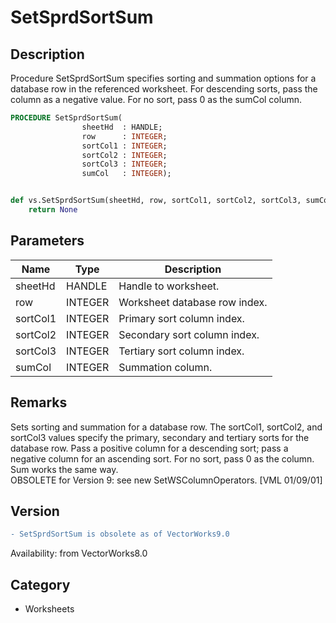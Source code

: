 # SetSprdSortSum

## Description
Procedure SetSprdSortSum specifies sorting and summation options for a database row in the referenced worksheet. For descending sorts, pass the column as a negative value. For no sort, pass 0 as the sumCol column. 

```pascal
PROCEDURE SetSprdSortSum(
				sheetHd  : HANDLE;
				row      : INTEGER;
				sortCol1 : INTEGER;
				sortCol2 : INTEGER;
				sortCol3 : INTEGER;
				sumCol   : INTEGER);
```

```python

def vs.SetSprdSortSum(sheetHd, row, sortCol1, sortCol2, sortCol3, sumCol):
    return None
```

## Parameters
|Name|Type|Description|
|---|---|---|
|sheetHd|HANDLE|Handle to worksheet.|
|row|INTEGER|Worksheet database row index.|
|sortCol1|INTEGER|Primary sort column index.|
|sortCol2|INTEGER|Secondary sort column index.|
|sortCol3|INTEGER|Tertiary sort column index.|
|sumCol|INTEGER|Summation column.|

## Remarks
Sets sorting and summation for a database row.  The sortCol1, sortCol2, and sortCol3 values specify the primary, secondary and tertiary sorts for the database row.  Pass a positive column for a descending sort; pass a negative column for an ascending sort.  For no sort,  pass 0 as the column.  Sum works the same way.<BR>
OBSOLETE for Version 9: see new SetWSColumnOperators. [VML 01/09/01]

## Version
```diff
- SetSprdSortSum is obsolete as of VectorWorks9.0
```

Availability: from VectorWorks8.0
## Category
* Worksheets

